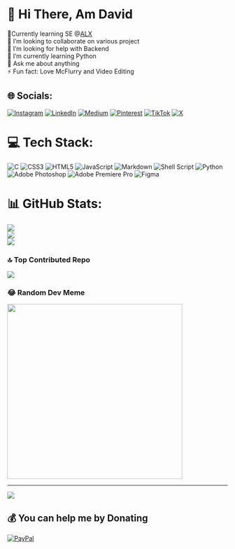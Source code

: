 # 💫 Hi There, Am David
🔭Currently learning SE @[ALX](https://www.alxafrica.com/)<br>👯 I’m looking to collaborate on various project<br>🤝 I’m looking for help with Backend <br>🌱 I’m currently learning Python<br>💬 Ask me about anything<br>⚡ Fun fact: Love McFlurry and Video Editing


## 🌐 Socials:
[![Instagram](https://img.shields.io/badge/Instagram-%23E4405F.svg?logo=Instagram&logoColor=white)](https://instagram.com/davidedits9) [![LinkedIn](https://img.shields.io/badge/LinkedIn-%230077B5.svg?logo=linkedin&logoColor=white)](https://linkedin.com/in/davidomondi) [![Medium](https://img.shields.io/badge/Medium-12100E?logo=medium&logoColor=white)](https://medium.com/@davidomondi) [![Pinterest](https://img.shields.io/badge/Pinterest-%23E60023.svg?logo=Pinterest&logoColor=white)](https://pinterest.com/davidfletcher) [![TikTok](https://img.shields.io/badge/TikTok-%23000000.svg?logo=TikTok&logoColor=white)](https://tiktok.com/@davidedits9) [![X](https://img.shields.io/badge/X-black.svg?logo=X&logoColor=white)](https://x.com/davidedits9) 

# 💻 Tech Stack:
![C](https://img.shields.io/badge/c-%2300599C.svg?style=flat&logo=c&logoColor=white) ![CSS3](https://img.shields.io/badge/css3-%231572B6.svg?style=flat&logo=css3&logoColor=white) ![HTML5](https://img.shields.io/badge/html5-%23E34F26.svg?style=flat&logo=html5&logoColor=white) ![JavaScript](https://img.shields.io/badge/javascript-%23323330.svg?style=flat&logo=javascript&logoColor=%23F7DF1E) ![Markdown](https://img.shields.io/badge/markdown-%23000000.svg?style=flat&logo=markdown&logoColor=white) ![Shell Script](https://img.shields.io/badge/shell_script-%23121011.svg?style=flat&logo=gnu-bash&logoColor=white) ![Python](https://img.shields.io/badge/python-3670A0?style=flat&logo=python&logoColor=ffdd54) ![Adobe Photoshop](https://img.shields.io/badge/adobe%20photoshop-%2331A8FF.svg?style=flat&logo=adobe%20photoshop&logoColor=white) ![Adobe Premiere Pro](https://img.shields.io/badge/Adobe%20Premiere%20Pro-9999FF.svg?style=flat&logo=Adobe%20Premiere%20Pro&logoColor=white) ![Figma](https://img.shields.io/badge/figma-%23F24E1E.svg?style=flat&logo=figma&logoColor=white)
# 📊 GitHub Stats:
![](https://github-readme-stats.vercel.app/api?username=ookodavid&theme=great-gatsby&hide_border=false&include_all_commits=true&count_private=true)<br/>
![](https://github-readme-streak-stats.herokuapp.com/?user=ookodavid&theme=great-gatsby&hide_border=false)<br/>
![](https://github-readme-stats.vercel.app/api/top-langs/?username=ookodavid&theme=great-gatsby&hide_border=false&include_all_commits=true&count_private=true&layout=compact)

### 🔝 Top Contributed Repo
![](https://github-contributor-stats.vercel.app/api?username=ookodavid&limit=5&theme=dark&combine_all_yearly_contributions=true)

### 😂 Random Dev Meme
<img src='https://randommeme-five.vercel.app/' style="height: 400px;"/>

---
[![](https://visitcount.itsvg.in/api?id=ookodavid&icon=0&color=0)](https://visitcount.itsvg.in)

  ## 💰 You can help me by Donating
  [![PayPal](https://img.shields.io/badge/PayPal-00457C?style=for-the-badge&logo=paypal&logoColor=white)](https://paypal.me/davidomondiooko45@gmail.com) 

  
<!-- Proudly created with GPRM ( https://gprm.itsvg.in ) -->
